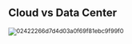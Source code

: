 ## Cloud vs Data Center

<sup> ![02422266d7d4d03a0f69f81ebc9f99f0](https://github.com/tahayucegokk/Cloud-Computing-GCP/assets/77504139/b5770abc-8b75-48cf-8280-83449e2bba2b) </sup>
